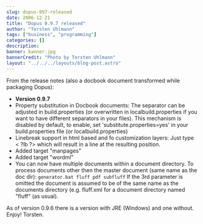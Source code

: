 ```yaml
---
slug: dopus-097-released
date: 2006-12-21
title: "Dopus 0.9.7 released"
author: "Torsten Uhlmann"
tags: ["business", "programming"]
categories: []
description:
banner: banner.jpg
bannerCredit: "Photo by Torsten Uhlmann"
layout: "../../../layouts/blog-post.astro"
---
```


From the release notes (also a docbook document transformed while packaging Dopus):

-   <span class="bold">**Version 0.9.7**</span>
-   Property substitution in Docbook documents: The separator can be adjusted in build.properties (or overwritten in localbuild.properties if you want to have different separators in your files). This mechanism is disabled by default, to enable, set 'substitute.properties=yes' in your build.properties file (or localbuild.properties)
-   Linebreak support in html based and fo customization layers: Just type &lt; ?lb ?&gt; which will result in a line at the resulting position.
-   Added target "manpages"
-   Added target "wordml"
-   You can now have multiple documents within a document directory. To process documents other then the master document (same name as the doc dir): `generator.bat fluff pdf subfluff` If the 3rd parameter is omitted the document is assumed to be of the same name as the documents directory (e.g. fluff.xml for a document directory named "fluff" (as usual).

As of version 0.9.6 there is a version with JRE (Windows) and one without. Enjoy! Torsten.
